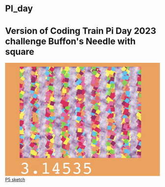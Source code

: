 # PI_day

# Version of Coding Train Pi Day 2023 challenge Buffon's Needle with square

![](/assets/pi_day.jpg)  
[P5 sketch](https://editor.p5js.org/kfahn/sketches/yq8OhNhMG)